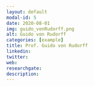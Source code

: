 ```yaml
---
layout: default
modal-id: 5
date: 2020-08-01
img: guido_vonRudorff.png
alt: Guido von Rudorff
categories: [example]
title: Prof. Guido von Rudorff
linkedin: 
twitter: 
web: 
researchgate: 
description:
---
```

